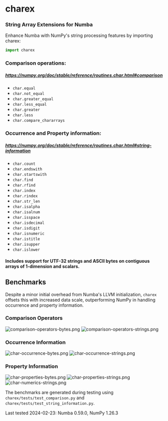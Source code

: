 # charex

### String Array Extensions for Numba

Enhance Numba with NumPy's string processing features by importing charex:

```python
import charex
```

### Comparison operations:
##### https://numpy.org/doc/stable/reference/routines.char.html#comparison

- `char.equal`
- `char.not_equal`
- `char.greater_equal`
- `char.less_equal`
- `char.greater`
- `char.less`
- `char.compare_chararrays`

### Occurrence and Property information:
##### https://numpy.org/doc/stable/reference/routines.char.html#string-information

- `char.count`
- `char.endswith`
- `char.startswith`
- `char.find`
- `char.rfind`
- `char.index`
- `char.rindex`
- `char.str_len`
- `char.isalpha`
- `char.isalnum`
- `char.isspace`
- `char.isdecimal`
- `char.isdigit`
- `char.isnumeric`
- `char.istitle`
- `char.isupper`
- `char.islower`

#### Includes support for UTF-32 strings and ASCII bytes on contiguous arrays of 1-dimension and scalars.

## Benchmarks

Despite a minor initial overhead from Numba's LLVM initialization, `charex` offsets this with increased data scale, outperforming NumPy in handling occurrence and property information.

### Comparison Operators
![comparison-operators-bytes.png](charex%2Fbenchmarks%2Fnumba-v-0.59%2Fcomparison-operators-bytes.png)
![comparison-operators-strings.png](charex%2Fbenchmarks%2Fnumba-v-0.59%2Fcomparison-operators-strings.png)

### Occurrence Information
![char-occurrence-bytes.png](charex%2Fbenchmarks%2Fnumba-v-0.59%2Fchar-occurrence-bytes.png)
![char-occurrence-strings.png](charex%2Fbenchmarks%2Fnumba-v-0.59%2Fchar-occurrence-strings.png)

### Property Information
![char-properties-bytes.png](charex%2Fbenchmarks%2Fnumba-v-0.59%2Fchar-properties-bytes.png)
![char-properties-strings.png](charex%2Fbenchmarks%2Fnumba-v-0.59%2Fchar-properties-strings.png)
![char-numerics-strings.png](charex%2Fbenchmarks%2Fnumba-v-0.59%2Fchar-numerics-strings.png)

The benchmarks are generated during testing using `charex/tests/test_comparison.py` and `charex/tests/test_string_information.py`. 

Last tested 2024-02-23: Numba 0.59.0, NumPy 1.26.3